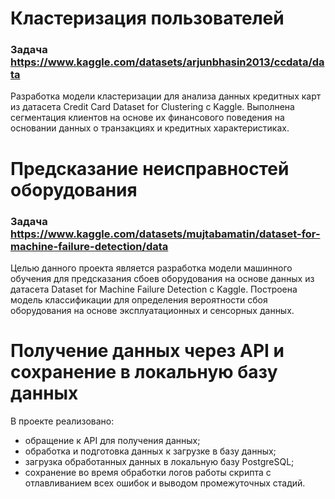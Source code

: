 # Кластеризация пользователей

### Задача https://www.kaggle.com/datasets/arjunbhasin2013/ccdata/data

Разработка модели кластеризации для анализа данных кредитных карт из датасета Credit Card Dataset for Clustering с Kaggle. Выполнена сегментация клиентов на основе их финансового поведения на основании данных о транзакциях и кредитных характеристиках.

# Предсказание неисправностей оборудования

### Задача https://www.kaggle.com/datasets/mujtabamatin/dataset-for-machine-failure-detection/data

Целью данного проекта является разработка модели машинного обучения для предсказания сбоев оборудования на основе данных из датасета Dataset for Machine Failure Detection с Kaggle. Построена модель классификации для определения вероятности сбоя оборудования на основе эксплуатационных и сенсорных данных.

# Получение данных через API и сохранение в локальную базу данных

В проекте реализовано:

- обращение к API для получения данных;
- обработка и подготовка данных к загрузке в базу данных;
- загрузка обработанных данных в локальную базу PostgreSQL;
- сохранение во время обработки логов работы скрипта с отлавливанием всех ошибок и выводом промежуточных стадий.
